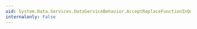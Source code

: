 ```yaml
---
uid: System.Data.Services.DataServiceBehavior.AcceptReplaceFunctionInQuery
internalonly: False
---
```


